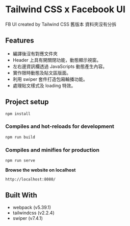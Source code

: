# Tailwind CSS x Facebook UI
FB UI created by Tailwind CSS
舊版本 資料夾沒有分拆

## Features 
* 編譯後沒有對應文件夾
* Header 上具有開關閉功能，動態顯示視窗。
* 左右邊資訊欄透過 JavaScripts 動態產生內容。
* 實作限時動態及貼文區版面。
* 利用 swiper 套件打造包廂輪播功能。
* 處理貼文樣式及 loading 特效。

## Project setup
```
npm install
```

### Compiles and hot-reloads for development
```
npm run build
```

### Compiles and minifies for production
```
npm run serve
```

**Browse the website on localhost**
```
http://localhost:8080/
```

## Built With
* webpack (v5.39.1)
* tailwindcss (v2.2.4)
* swiper (v7.4.1)
